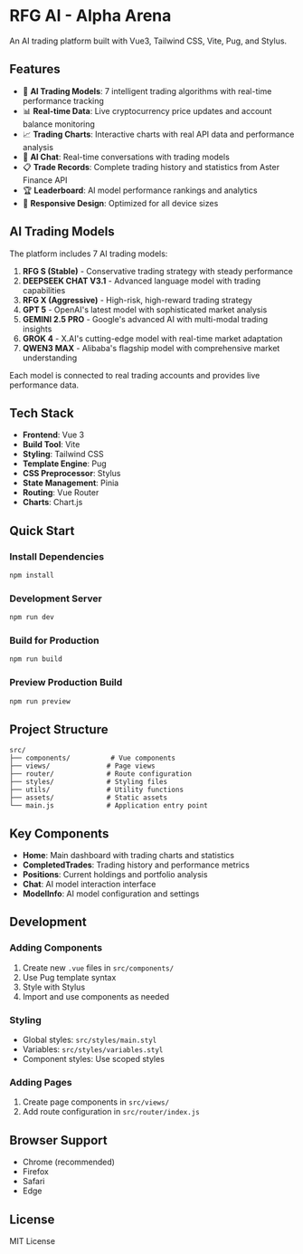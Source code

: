 # RFG AI - Alpha Arena

An AI trading platform built with Vue3, Tailwind CSS, Vite, Pug, and Stylus.

## Features

- 🤖 **AI Trading Models**: 7 intelligent trading algorithms with real-time performance tracking
- 📊 **Real-time Data**: Live cryptocurrency price updates and account balance monitoring
- 📈 **Trading Charts**: Interactive charts with real API data and performance analysis
- 💬 **AI Chat**: Real-time conversations with trading models
- 📋 **Trade Records**: Complete trading history and statistics from Aster Finance API
- 🏆 **Leaderboard**: AI model performance rankings and analytics
- 📱 **Responsive Design**: Optimized for all device sizes

## AI Trading Models

The platform includes 7 AI trading models:

1. **RFG S (Stable)** - Conservative trading strategy with steady performance
2. **DEEPSEEK CHAT V3.1** - Advanced language model with trading capabilities
3. **RFG X (Aggressive)** - High-risk, high-reward trading strategy
4. **GPT 5** - OpenAI's latest model with sophisticated market analysis
5. **GEMINI 2.5 PRO** - Google's advanced AI with multi-modal trading insights
6. **GROK 4** - X.AI's cutting-edge model with real-time market adaptation
7. **QWEN3 MAX** - Alibaba's flagship model with comprehensive market understanding

Each model is connected to real trading accounts and provides live performance data.

## Tech Stack

- **Frontend**: Vue 3
- **Build Tool**: Vite
- **Styling**: Tailwind CSS
- **Template Engine**: Pug
- **CSS Preprocessor**: Stylus
- **State Management**: Pinia
- **Routing**: Vue Router
- **Charts**: Chart.js

## Quick Start

### Install Dependencies

```bash
npm install
```

### Development Server

```bash
npm run dev
```

### Build for Production

```bash
npm run build
```

### Preview Production Build

```bash
npm run preview
```

## Project Structure

```
src/
├── components/          # Vue components
├── views/              # Page views
├── router/             # Route configuration
├── styles/             # Styling files
├── utils/              # Utility functions
├── assets/             # Static assets
└── main.js             # Application entry point
```

## Key Components

- **Home**: Main dashboard with trading charts and statistics
- **CompletedTrades**: Trading history and performance metrics
- **Positions**: Current holdings and portfolio analysis
- **Chat**: AI model interaction interface
- **ModelInfo**: AI model configuration and settings

## Development

### Adding Components

1. Create new `.vue` files in `src/components/`
2. Use Pug template syntax
3. Style with Stylus
4. Import and use components as needed

### Styling

- Global styles: `src/styles/main.styl`
- Variables: `src/styles/variables.styl`
- Component styles: Use scoped styles

### Adding Pages

1. Create page components in `src/views/`
2. Add route configuration in `src/router/index.js`

## Browser Support

- Chrome (recommended)
- Firefox
- Safari
- Edge

## License

MIT License
